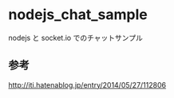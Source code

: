 # nodejs_chat_sample
nodejs と socket.io でのチャットサンプル

## 参考

http://iti.hatenablog.jp/entry/2014/05/27/112806
